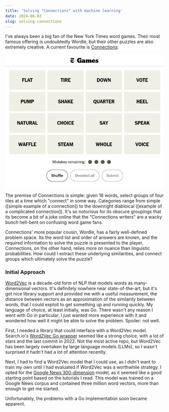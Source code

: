 ```yaml
---
title: 'Solving "Connections" with machine learning'
date: 2024-06-02
slug: solving-connections
---
```


I've always been a big fan of the New York Times word games. Their most famous offering is undoubtedly Wordle, but their other puzzles are also extremely creative. A current favourite is [Connections](https://www.nytimes.com/games/connections):

![A Game Of Connections](../../images/connections.png)

The premise of Connections is simple: given 16 words, select groups of four tiles at a time which "connect" in some way. Categories range from simple ([simple example of a connection]) to the downright diabloical ([example of a complicated connection]). It's so notorious for its obscure groupings that its become a bit of a joke online that the "Connections writers" are a wacky bunch hell-bent on confusing word game fans.

Connections' more popular cousin, Wordle, has a fairly well-defined problem space. Its the word list and order of answers are known, and the required information to solve the puzzle is presented to the player. Connections, on the other hand, relies more on nuance than linguistic probabilities. How could I extract these underlying similarities, and connect groups which ultimately solve the puzzle?

### Initial Approach

[Word2Vec](https://en.wikipedia.org/wiki/Word2vec) is a decade-old form of NLP that models words as many-dimensional vectors. It's definitely nowhere near state-of-the-art, but it's got nice library support and provided me with a useful measurement, the distance between vectors as an approximation of the similarity between words, that I could exploit to get something up and running quickly. My language of choice, at least initially, was Go. There wasn't any reason I went with Go in particular, I just wanted more experience with it and wondered how well it might be able to solve the problem. Spoiler: not well.

First, I needed a library that could interface with a Word2Vec model. Search.io's [Word2Vec Go wrapper](https://github.com/sajari/word2vec) seemed like a strong choice, with a lot of stars and the last commit in 2022. Not the most active repo, but Word2Vec has been largely overtaken by large language models (LLMs), so I wasn't surprised it hadn't had a lot of attention recently.

Next, I had to find a Word2Vec model that I could use, as I didn't want to train my own until I had evaluated if Word2Vec was a worthwhile strategy. I opted for the [Google News 300-dimension](https://drive.google.com/file/d/0B7XkCwpI5KDYNlNUTTlSS21pQmM/) model, as it seemed like a good starting point based on the tutorials I read. This model was trained on a Google News corpus and contained three million word vectors, more than enough to get me started.

Unfortunately, the problems with a Go implementation soon became apparent.
